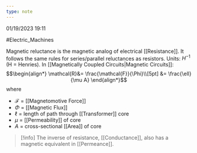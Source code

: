 ```yaml
---
type: note
---
```

01/19/2023 19:11

  #Electric_Machines 

Magnetic reluctance is the magnetic analog of electrical [[Resistance]]. It follows the same rules for series/parallel reluctances as resistors. Units: $H^{-1}$ (H = Henries). In [[Magnetically Coupled Circuits|Magnetic Circuits]]:
$$\begin{align*}
\mathcal{R}&= \frac{\mathcal{F}}{\Phi}\\[5pt]
&= \frac{\ell}{\mu A}
\end{align*}$$
where
- $\mathcal{F}$ = [[Magnetomotive Force]]
- $\Phi$ = [[Magnetic Flux]]
- $\ell$ = length of path through [[Transformer]] core
- $\mu$ = [[Permeability]] of core
- $A$ = cross-sectional [[Area]] of core

>[!info]
>The inverse of resistance, [[Conductance]], also has a magnetic equivalent in [[Permeance]].